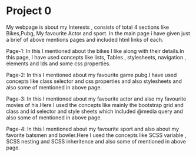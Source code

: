
# Project 0

My webpage is about my Interests , consists of total 4 sections like Bikes,Pubg, My favourite Actor and sport.
In the main page i have given just a brief of above mentions pages and included html links of each.

Page-1:
In this I mentioned about the bikes I like along with their details.In this page, I 
have used concepts like lists, Tables , stylesheets, navigation , elements and Ids and some css properties.

Page-2:
In this I mentioned about my favourite game pubg.I have used concepts like class selector and css properties
and also stylesheets and also some of mentioned in above page.
          
Page-3:
In this I mentioned about my favourite actor and also my favourite movies of his.Here I used the 
concepts like mainly the bootstrap grid and class and id selector and style sheets which included @media query
and also some of mentioned in above page.
          
Page-4:
In this I mentioned about my favourite sport and also about my favorite batsmen and bowler.Here I used the concepts like 
SCSS variable , SCSS nesting and SCSS inheritence and also some of mentioned in above page.